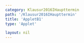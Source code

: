 ```yaml
---
category: Klausur2016IHaupttermin
path: '/Klausur2016IHaupttermin'
title: 'AppletB1'
type: 'Applet'

layout: nil
---
```

<link type="text/css" href="https://cdnjs.cloudflare.com/ajax/libs/jsxgraph/0.99.6/jsxgraph.css"><link rel="stylesheet" type="text/css" href="//cdnjs.cloudflare.com/ajax/libs/jsxgraph/0.99.7/jsxgraph.css" />
<div id="ebb50575-a38b-4b07-8dfd-4c0af6eb85a8" class="jxgbox" style="width:500px; height:500px">
<script type="text/javascript">
    (function() {
//board
const board = JXG.JSXGraph.initBoard('ebb50575-a38b-4b07-8dfd-4c0af6eb85a8', {
    							boundingbox: [-2, 9, 10, -3],
                  axis: true
              });
//graph for B             
var gb = board.create('functiongraph', [x => -0.3 * x - 1, 0.8, 20], {visible: false});
var gb_vis = board.create('functiongraph', [x => -0.3 * x - 1, -3, 20], {visible: true, color:'green'});

//pointd
var B = board.create('glider', [2, -1.6, gb_vis], {name: 'B', fixed: false, color:'orange', size:2, label:{fontsize:15}});

var A = board.create('point', [0, 0], {name: 'A', fixed: true, size:2, label:{fontsize:15}});

//straight lines
var sym = board.create('functiongraph', [x => 2/3 * x], {visible: true});

var normal = board.create('normal', [sym, B], {visible: false});

//interception of straight lines
var inters = board.create('intersection', [sym, normal, 0], {name: 'M', visible: true, fixed: true, color:'green', size:2, label:{fontsize:15}});

//more points
var D = board.create('point', [function() {return 2 * inters.X() - B.X();}, function() {return 2*inters.Y() - B.Y();}], {name: 'D', fixed: true, color:'green', size:2, label:{fontsize:15}});

var C = board.create('point', [function(){return 4 * inters.X(); }, function() {return 4* inters.Y();}], {fixed: true, color:'green', size:2, label:{fontsize:15}});

//segments
var AB = board.create('segment', [A, B], {color: 'green', strokeWidth: 5});
var AD = board.create('segment', [A, D], {color: 'green', strokeWidth: 5});
var CD = board.create('segment', [C, D], {color: 'green', strokeWidth: 5});
var BC = board.create('segment', [B, C], {color: 'green', strokeWidth: 5});
var BD = board.create('segment', [B, D], {color: 'black', strokeWidth: 1});
var AC = board.create('segment', [A, C], {color: 'black', strokeWidth: 1});


board.create('angle', [A,B,C], {name:' '});

//texts
board.create('text', [-1.5, 8.5, '2016 I HT B1'], {fontsize:15});
var coords = board.create('text', [0.2, 5.6, function(){return 'C(' +JXG.toFixed(C.X(), 2) + ', ' + JXG.toFixed(C.Y(), 2) + ')';}], {fixed: true, color: 'red', fontsize: 18});
var coords = board.create('text', [0.2, 5, function(){return 'D(' +JXG.toFixed(D.X(), 2) + ', ' + JXG.toFixed(D.Y(), 2) + ')';}], {fixed: true, color: 'red', fontsize: 18});

board.create('text', [0.2, 4.4, function(){return 'x = ' + JXG.toFixed(B.X(), 2);}], {fontsize:18});

})()
  </script>
  </div>

